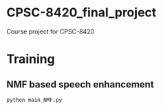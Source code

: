# CPSC-8420_final_project
Course project for CPSC-8420

# Training

## NMF based speech enhancement
`python main_NMF.py`
